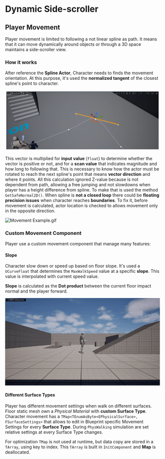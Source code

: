 # Dynamic Side-scroller
## Player Movement
Player movement is limited to following a not linear spline as path.
It means that it can move dynamically around objects 
or through a 3D space maintains a side-scroller view.
### How it works
After reference the **Spline Actor**, Character needs to finds
the movement orientation.
At this purpose, it's used the **normalized tangent** of the closest spline's point to character.

![Tangent.png](Documentation/Media/Tangent.png)

This vector is multiplied for **input value** (`float`)  to determine whether the vector is positive or not,
and for a **scan value** that indicates magnitude and how long to following that.
This is necessary to know how the actor must be rotated to reach the next spline's point that means **vector direction**
and where it points.
All this calculation ignored Z-value because is not dependent from path, allowing a free jumping and not slowdowns when 
player has a height difference from spline. To make that is used the method `GetSafeNormal2D()`.
When spline is **not a closed loop** there could be **floating precision issues** when character reaches **boundaries**.
To fix it, before movement is calculated, actor location is checked to allows movement only in the opposite direction.

![Movement Example.gif](Documentation/Media/Movement%20Example.gif)

### Custom Movement Component
Player use a custom movement component that manage many features:

#### Slope
Character slow down or speed up based on floor slope.
It's used a `UCurveFloat` that determines the `MaxWalkSpeed` value
at a specific **slope**. This value is interpolated with current speed value.

**Slope** is calculated as the **Dot product** between 
the current floor impact normal and the player forward. 

![SlopeSpeed.gif](Documentation/Media/SlopeSpeed.gif)

#### Different Surface Types
Player has different movement settings when walk on different surfaces.
Floor static mesh own a *Physical Material* with **custom Surface Type**.
Character movement has a `TMap<TEnumAsByte<EPhysicalSurface>, FSurfaceSettings>` 
that allows to edit in Blueprint specific Movement Settings for every **Surface Type**.
During `PhysWalking` simulation are set relative settings at every Surface Type changes.

For optimization `TMap` is not used at runtime, but data copy are stored in a `TArray`, using key to index.
This `TArray` is built in `InitComponent` and **Map** is deallocated. 


